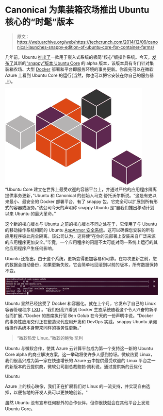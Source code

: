# Canonical 为集装箱农场推出 Ubuntu 核心的“时髦”版本 

> 原文：<https://web.archive.org/web/https://techcrunch.com/2014/12/09/canonical-launches-snappy-edition-of-ubuntu-core-for-container-farms/>

几年前，Ubuntu [推出了](https://web.archive.org/web/20221207014519/http://www.internetnews.com/skerner/2011/03/ubuntu-core-going-after-embedd.html)一款用于嵌入式系统的极简“核心”版操作系统。今天，[发布了](https://web.archive.org/web/20221207014519/http://www.markshuttleworth.com/archives/1434)其新的[“snappy”版本 Ubuntu Core](https://web.archive.org/web/20221207014519/http://www.ubuntu.com/cloud/tools/snappy) 的 alpha 版本，该版本具有专门针对集装箱农场、大型 [Docker](https://web.archive.org/web/20221207014519/http://docker.com/) 部署和平台即服务环境的事务更新。你首先可以在微软 Azure 上看到 Ubuntu Core 的运行(当然，你也可以把它安装在你自己的服务器上)。

![snappy](img/a4901c4a65a17fb62edca2f316d3258c.png)“Ubuntu Core 建立在世界上最受欢迎的容器平台上，并通过严格的应用程序隔离提供事务更新，”Ubuntu 和 Canonical 的创始人马克·舒托沃尔斯说。“这是有史以来最小、最安全的 Docker 部署平台，有了 snappy 包，它完全可以扩展到所有形式的容器或服务。”该公司今天的声明称 snappy Ubuntu 是“自我们推出移动计划以来 Ubuntu 的最大革命。”

这个新的核心版本与 Ubuntu 之前的核心版本不同之处在于，它使用了与 Ubuntu 的移动操作系统相同的 Ubuntu [AppArmor 安全系统](https://web.archive.org/web/20221207014519/https://wiki.ubuntu.com/AppArmor)。这可以确保您安装的所有应用程序彼此完全隔离。该公司认为，这将使“在你的云部署上安装来自广泛来源的应用程序更加安全。”毕竟，一个应用程序的问题不太可能对同一系统上运行的其他应用程序产生任何影响。

Ubuntu 还指出，由于这个系统，更新变得更加容易和可靠。在每次更新之前，您的数据会自动备份，如果更新失败，它会简单地回滚到以前的版本，所有数据保持不变。

![Screenshot from 2014-12-09 085230](img/210b26d646423b6d63304678b23d3d95.png)

Ubuntu 显然已经接受了 Docker 和容器化。就在上个月，它发布了自己的 Linux 容器管理程序 [LXD](https://web.archive.org/web/20221207014519/http://www.ubuntu.com/cloud/tools/lxd) 。“我们很高兴看到 Docker 生态系统随着这个令人兴奋的新平台而扩展，”Docker 的首席执行官 Ben Golub 在今天的一份声明中说。“Docker 的事务性应用交付正在塑造现代应用开发和 DevOps 实践，snappy Ubuntu 承诺给操作系统本身带来同样的事务性更新。”

> “微软热爱 Linux。”微软的鲍勃·凯利

Ubuntu 与微软合作，使其 Azure 云计算平台成为第一个支持这一新的 Ubuntu Core alpha 的商业解决方案，这一举动将使许多人感到惊讶。微软热爱 Linux，我们很高兴成为第一家在快速增长的 Azure 云中提供最受欢迎的 Linux 平台之一的新版本的云提供商，微软公司副总裁鲍勃·凯利说。通过提供新的云优化

Ubuntu

Azure 上的核心映像，我们正在扩展我们对 Linux 的一流支持，并实现自由选择，以便各地的开发人员可以更快地创新。"

虽然 Ubuntu 没有宣布任何额外的合作伙伴，但你很快就会在其他平台上发现 Ubuntu Core。
